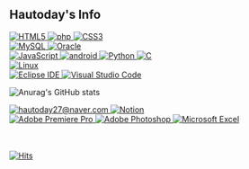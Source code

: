 <h2>Hautoday's Info</h2>

<a href="https://github.com/Hautoday/html" target="_blank">
    <img alt="HTML5" src="https://img.shields.io/badge/HTML5-E34F26?logo=HTML5&logoColor=white"/>
</a>
<a href="https://github.com/Hautoday/php" target="_blank">
    <img alt="php" src="https://img.shields.io/badge/PHP-777BB4?logo=PHP&logoColor=white"/>
</a>
<a href="" target="_blank">
    <img alt="CSS3" src="https://img.shields.io/badge/CSS3-1572B6?logo=CSS3&logoColor=white"/>
</a>
<br>
<a href="https://github.com/Hautoday/sql" target="_blank">
    <img alt="MySQL" src="https://img.shields.io/badge/MySQL-4479A1?logo=MySQL&logoColor=white"/>
</a>
<a href="" target="_blank">
    <img alt="Oracle" src="https://img.shields.io/badge/Oracle-F80000?logo=Oracle&logoColor=white"/>
</a>

<br>
<a href="https://github.com/Hautoday/JavaScript" target="_blank">
    <img alt="JavaScript" src="https://img.shields.io/badge/JavaScript-F7DF1E?logo=JavaScript&logoColor=white"/>
</a>
<a href="https://github.com/Hautoday/Android" target="_blank">
    <img alt="android" src="https://img.shields.io/badge/Android-3DDC84?logo=Android Studio&logoColor=white"/>
</a>
<a href="https://github.com/Hautoday/Python" target="_blank">
    <img alt="Python" src="https://img.shields.io/badge/Python-3776AB?logo=Python&logoColor=white"/>
</a>
<a href="https://github.com/Hautoday/C" target="_blank">
    <img alt="C" src="https://img.shields.io/badge/C-A8B9CC?logo=C&logoColor=white"/>
</a>
<br> 
<a href="https://github.com/Hautoday/Linux" target="_blank">
    <img alt="Linux" src="https://img.shields.io/badge/Linux-FCC624?logo=Linux&logoColor=white"/>
</a>
<br>
<a href="https://github.com/Hautoday/Java" target="_blank">
    <img alt="Eclipse IDE" src="https://img.shields.io/badge/Eclipse IDE-2C2255?logo=Eclipse IDE&logoColor=white"/>
</a>
<a href="" target="_blank">
    <img alt="Visual Studio Code" src="https://img.shields.io/badge/Visual Studio Code-007ACC?logo=Visual Studio Code&logoColor=white"/>
</a>

![Anurag's GitHub stats](https://github-readme-stats.vercel.app/api?username=hautoday&show_icons=true&theme=react)


<a href="" target="_blank">
    <img alt="hautoday27@naver.com" src="https://img.shields.io/badge/hautoday27@naver.com-EA4335?logo=Gmail&logoColor=white"/>
</a>
<a href="" target="_blank">
    <img alt="Notion" src="https://img.shields.io/badge/Notion-000000?logo=Notion&logoColor=white"/>
</a>
<br>
<a href="" target="_blank">
    <img alt="Adobe Premiere Pro" src="https://img.shields.io/badge/Adobe Premiere Pro-9999FF?logo=Adobe Premiere Pro&logoColor=white"/>
</a>
<a href="" target="_blank">
    <img alt="Adobe Photoshop" src="https://img.shields.io/badge/Adobe Photoshop-31A8FF?logo=Adobe Photoshop&logoColor=white"/>
</a>
<a href="" target="_blank">
    <img alt="Microsoft Excel" src="https://img.shields.io/badge/Microsoft Excel-217346?logo=Microsoft Excel&logoColor=white"/>
</a>

<br><br>
[![Hits](https://hits.seeyoufarm.com/api/count/incr/badge.svg?url=https%3A%2F%2Fgithub.com%2FHautoday&count_bg=%2300AAFF&title_bg=%23696969&icon=&icon_color=%23E7E7E7&title=count&edge_flat=false)](https://hits.seeyoufarm.com)
